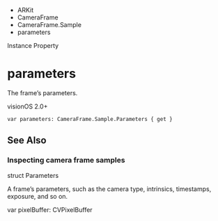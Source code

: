 

- ARKit
- CameraFrame
- CameraFrame.Sample
-  parameters 

Instance Property

# parameters

The frame’s parameters.

visionOS 2.0+

``` source
var parameters: CameraFrame.Sample.Parameters { get }
```

## See Also

### Inspecting camera frame samples

struct Parameters

A frame’s parameters, such as the camera type, intrinsics, timestamps, exposure, and so on.

var pixelBuffer: CVPixelBuffer

